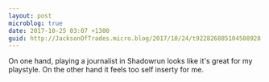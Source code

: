 ```yaml
---
layout: post
microblog: true
date: 2017-10-25 03:07 +1300
guid: http://JacksonOfTrades.micro.blog/2017/10/24/t922826885104508928.html
---
```

On one hand, playing a journalist in Shadowrun looks like it's great for my playstyle. On the other hand it feels too self inserty for me.
